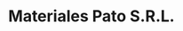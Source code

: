 ---
title: "Materiales Pato S.R.L."
url: /ciudad-autonoma-de-buenos-aires/materiales-pato-s-r-l/
shop: Baustoffe
---